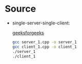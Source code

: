 # Source
* single-server-single-client: 

  [geeksforgeeks](https://www.geeksforgeeks.org/socket-programming-cc/?ref=lbp)
  
  ```sh
  gcc server_1.cpp -o server_1
  gcc client_1.cpp -o client_1
  ./server_1
  ./client_1
  ```
